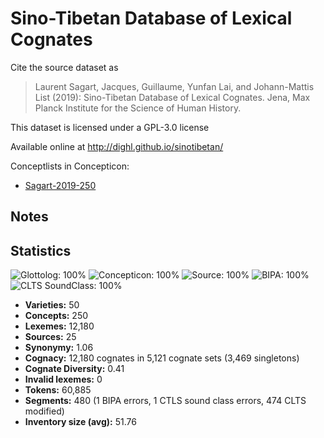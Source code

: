 # Sino-Tibetan Database of Lexical Cognates

Cite the source dataset as

> Laurent Sagart, Jacques, Guillaume, Yunfan Lai, and Johann-Mattis List (2019): Sino-Tibetan Database of Lexical Cognates. Jena, Max Planck Institute for the Science of Human History.

This dataset is licensed under a GPL-3.0 license

Available online at http://dighl.github.io/sinotibetan/

Conceptlists in Concepticon:
- [Sagart-2019-250](http://concepticon.clld.org/contributions/Sagart-2019-250)

## Notes




## Statistics



![Glottolog: 100%](https://img.shields.io/badge/Glottolog-100%25-brightgreen.svg "Glottolog: 100%")
![Concepticon: 100%](https://img.shields.io/badge/Concepticon-100%25-brightgreen.svg "Concepticon: 100%")
![Source: 100%](https://img.shields.io/badge/Source-100%25-brightgreen.svg "Source: 100%")
![BIPA: 100%](https://img.shields.io/badge/BIPA-100%25-brightgreen.svg "BIPA: 100%")
![CLTS SoundClass: 100%](https://img.shields.io/badge/CLTS%20SoundClass-100%25-brightgreen.svg "CLTS SoundClass: 100%")

- **Varieties:** 50
- **Concepts:** 250
- **Lexemes:** 12,180
- **Sources:** 25
- **Synonymy:** 1.06
- **Cognacy:** 12,180 cognates in 5,121 cognate sets (3,469 singletons)
- **Cognate Diversity:** 0.41
- **Invalid lexemes:** 0
- **Tokens:** 60,885
- **Segments:** 480 (1 BIPA errors, 1 CTLS sound class errors, 474 CLTS modified)
- **Inventory size (avg):** 51.76